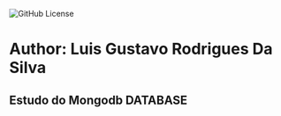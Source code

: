 ![GitHub License](https://img.shields.io/github/license/LuisGustavoRSilva/Crud_MongoDB)

# Author: Luis Gustavo Rodrigues Da Silva

## Estudo do Mongodb DATABASE
